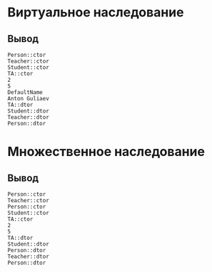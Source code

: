 # Виртуальное наследование
## Вывод
```
Person::ctor
Teacher::ctor
Student::ctor
TA::ctor
2
5
DefaultName
Anton Guliaev
TA::dtor
Student::dtor
Teacher::dtor
Person::dtor
```
# Множественное наследование
## Вывод
```
Person::ctor
Teacher::ctor
Person::ctor
Student::ctor
TA::ctor
2
5
TA::dtor
Student::dtor
Person::dtor
Teacher::dtor
Person::dtor
```
